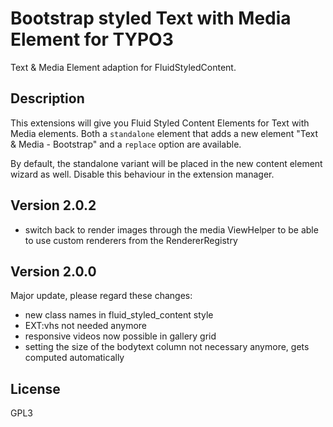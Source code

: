 # Bootstrap styled Text with Media Element for TYPO3

Text & Media Element adaption for FluidStyledContent.

## Description

This extensions will give you Fluid Styled Content Elements for
Text with Media elements. Both a `standalone` element that adds a new element
"Text & Media - Bootstrap" and a `replace` option are available.

By default, the standalone variant will be placed in the new content 
element wizard as well. Disable this behaviour in the extension manager.

## Version 2.0.2

* switch back to render images through the media ViewHelper to be able to use
  custom renderers from the RendererRegistry

## Version 2.0.0

Major update, please regard these changes:
- new class names in fluid_styled_content style
- EXT:vhs not needed anymore
- responsive videos now possible in gallery grid
- setting the size of the bodytext column not necessary anymore, gets computed automatically

## License

GPL3
